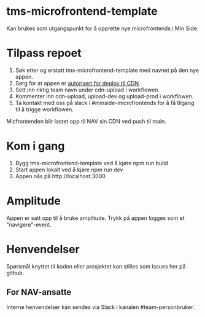 # tms-microfrontend-template

Kan brukes som utgangspunkt for å opprette nye microfrontends i Min Side.

# Tilpass repoet

1. Søk etter og erstatt tms-microfrontend-template med navnet på den nye appen.
2. Sørg for at appen er [autorisert for deploy til CDN](https://doc.nais.io/services/cdn/how-to/upload-assets/?h=cdn#authorize-repository-for-upload).
3. Sett inn riktig team navn under cdn-upload i workflowen.
4. Kommenter inn cdn-upload, upload-dev og upload-prod i workflowen.
5. Ta kontakt med oss på slack i #minside-microfrontends for å få tilgang til å trigge workflowen.

Micfrontenden blir lastet opp til NAV sin CDN ved push til main.

# Kom i gang

1. Bygg tms-microfrontend-template ved å kjøre npm run build
2. Start appen lokalt ved å kjøre npm run dev
3. Appen nås på http://localhost:3000

# Amplitude

Appen er satt opp til å bruke amplitude. Trykk på appen logges som et "navigere"-event.

# Henvendelser

Spørsmål knyttet til koden eller prosjektet kan stilles som issues her på github.

## For NAV-ansatte

Interne henvendelser kan sendes via Slack i kanalen #team-personbruker.
